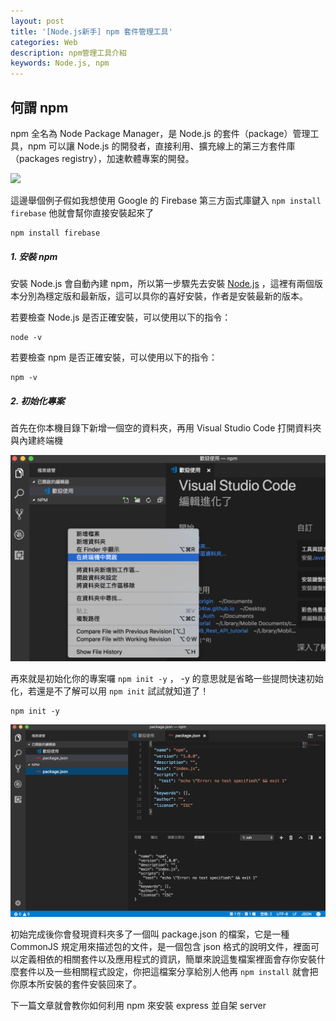 ```yaml
---
layout: post
title: '[Node.js新手] npm 套件管理工具'
categories: Web
description: npm管理工具介紹
keywords: Node.js, npm
---
```


## 何謂 npm
npm 全名為 Node Package Manager，是 Node.js 的套件（package）管理工具，npm 可以讓 Node.js 的開發者，直接利用、擴充線上的第三方套件庫（packages registry），加速軟體專案的開發。

<img src="https://juststickers.in/wp-content/uploads/2014/08/NPM.jpg" width="300">

這邊舉個例子假如我想使用 Google 的 Firebase 第三方函式庫鍵入 `npm install firebase` 他就會幫你直接安裝起來了
```
npm install firebase
```

##### 1. 安裝 npm

安裝 Node.js 會自動內建 npm，所以第一步驟先去安裝 [Node.js](https://nodejs.org/en/) ，這裡有兩個版本分別為穩定版和最新版，這可以具你的喜好安裝，作者是安裝最新的版本。

若要檢查 Node.js 是否正確安裝，可以使用以下的指令：
```
node -v
```
若要檢查 npm 是否正確安裝，可以使用以下的指令：
```
npm -v
```

##### 2. 初始化專案

首先在你本機目錄下新增一個空的資料夾，再用 Visual Studio Code 打開資料夾與內建終端機

<img src="/images/posts/web/img1061113-1.png">

再來就是初始化你的專案囉 `npm init -y` ， -y 的意思就是省略一些提問快速初始化，若還是不了解可以用 `npm init` 試試就知道了！ 

```
npm init -y
```

<img src="/images/posts/web/img1061113-2.png">

初始完成後你會發現資料夾多了一個叫 package.json 的檔案，它是一種 CommonJS 規定用來描述包的文件，是一個包含 json 格式的說明文件，裡面可以定義相依的相關套件以及應用程式的資訊，簡單來說這隻檔案裡面會存你安裝什麼套件以及一些相關程式設定，你把這檔案分享給別人他再 `npm install` 就會把你原本所安裝的套件安裝回來了。


下一篇文章就會教你如何利用 npm 來安裝 express 並自架 server
 
